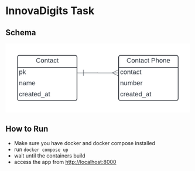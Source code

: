 # InnovaDigits Task

## Schema

![schema](https://github.com/IslamNwishy/innovaDigits_task/blob/main/docs/assets/schema.png)

## How to Run

- Make sure you have docker and docker compose installed
- run `docker compose up`
- wait until the containers build
- access the app from [http://localhost:8000](http://localhost:8000)
